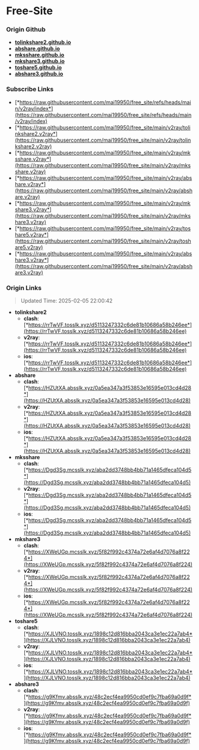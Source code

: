 # Free-Site

### Origin Github

- [**tolinkshare2.github.io**](https://github.com/tolinkshare2/tolinkshare2.github.io)
- [**abshare.github.io**](https://github.com/abshare/abshare.github.io)
- [**mksshare.github.io**](https://github.com/mksshare/mksshare.github.io)
- [**mkshare3.github.io**](https://github.com/mkshare3/mkshare3.github.io)
- [**toshare5.github.io**](https://github.com/toshare5/toshare5.github.io)
- [**abshare3.github.io**](https://github.com/abshare3/abshare3.github.io)

### Subscribe Links

- [*https://raw.githubusercontent.com/mai19950/free_site/refs/heads/main/v2ray/index*](https://raw.githubusercontent.com/mai19950/free_site/refs/heads/main/v2ray/index)
- [*https://raw.githubusercontent.com/mai19950/free_site/main/v2ray/tolinkshare2.v2ray*](https://raw.githubusercontent.com/mai19950/free_site/main/v2ray/tolinkshare2.v2ray)
- [*https://raw.githubusercontent.com/mai19950/free_site/main/v2ray/mksshare.v2ray*](https://raw.githubusercontent.com/mai19950/free_site/main/v2ray/mksshare.v2ray)
- [*https://raw.githubusercontent.com/mai19950/free_site/main/v2ray/abshare.v2ray*](https://raw.githubusercontent.com/mai19950/free_site/main/v2ray/abshare.v2ray)
- [*https://raw.githubusercontent.com/mai19950/free_site/main/v2ray/mkshare3.v2ray*](https://raw.githubusercontent.com/mai19950/free_site/main/v2ray/mkshare3.v2ray)
- [*https://raw.githubusercontent.com/mai19950/free_site/main/v2ray/toshare5.v2ray*](https://raw.githubusercontent.com/mai19950/free_site/main/v2ray/toshare5.v2ray)
- [*https://raw.githubusercontent.com/mai19950/free_site/main/v2ray/abshare3.v2ray*](https://raw.githubusercontent.com/mai19950/free_site/main/v2ray/abshare3.v2ray)

### Origin Links

> Updated Time: 2025-02-05 22:00:42

- **tolinkshare2**
  - **clash**: [*https://rrTwVF.tosslk.xyz/d5113247332c6de81b10686a58b246ee*](https://rrTwVF.tosslk.xyz/d5113247332c6de81b10686a58b246ee)
  - **v2ray**: [*https://rrTwVF.tosslk.xyz/d5113247332c6de81b10686a58b246ee*](https://rrTwVF.tosslk.xyz/d5113247332c6de81b10686a58b246ee)
  - **ios**: [*https://rrTwVF.tosslk.xyz/d5113247332c6de81b10686a58b246ee*](https://rrTwVF.tosslk.xyz/d5113247332c6de81b10686a58b246ee)
- **abshare**
  - **clash**: [*https://HZUtXA.absslk.xyz/0a5ea347a3f53853e16595e013cd4d28*](https://HZUtXA.absslk.xyz/0a5ea347a3f53853e16595e013cd4d28)
  - **v2ray**: [*https://HZUtXA.absslk.xyz/0a5ea347a3f53853e16595e013cd4d28*](https://HZUtXA.absslk.xyz/0a5ea347a3f53853e16595e013cd4d28)
  - **ios**: [*https://HZUtXA.absslk.xyz/0a5ea347a3f53853e16595e013cd4d28*](https://HZUtXA.absslk.xyz/0a5ea347a3f53853e16595e013cd4d28)
- **mksshare**
  - **clash**: [*https://Dgd3Sg.mcsslk.xyz/aba2dd3748bb4bb71a1465dfeca104d5*](https://Dgd3Sg.mcsslk.xyz/aba2dd3748bb4bb71a1465dfeca104d5)
  - **v2ray**: [*https://Dgd3Sg.mcsslk.xyz/aba2dd3748bb4bb71a1465dfeca104d5*](https://Dgd3Sg.mcsslk.xyz/aba2dd3748bb4bb71a1465dfeca104d5)
  - **ios**: [*https://Dgd3Sg.mcsslk.xyz/aba2dd3748bb4bb71a1465dfeca104d5*](https://Dgd3Sg.mcsslk.xyz/aba2dd3748bb4bb71a1465dfeca104d5)
- **mkshare3**
  - **clash**: [*https://XWeUGp.mcsslk.xyz/5f82f992c4374a72e6af4d7076a8f224*](https://XWeUGp.mcsslk.xyz/5f82f992c4374a72e6af4d7076a8f224)
  - **v2ray**: [*https://XWeUGp.mcsslk.xyz/5f82f992c4374a72e6af4d7076a8f224*](https://XWeUGp.mcsslk.xyz/5f82f992c4374a72e6af4d7076a8f224)
  - **ios**: [*https://XWeUGp.mcsslk.xyz/5f82f992c4374a72e6af4d7076a8f224*](https://XWeUGp.mcsslk.xyz/5f82f992c4374a72e6af4d7076a8f224)
- **toshare5**
  - **clash**: [*https://XJLVNO.tosslk.xyz/1898c12d816bba2043ca3e1ec22a7ab4*](https://XJLVNO.tosslk.xyz/1898c12d816bba2043ca3e1ec22a7ab4)
  - **v2ray**: [*https://XJLVNO.tosslk.xyz/1898c12d816bba2043ca3e1ec22a7ab4*](https://XJLVNO.tosslk.xyz/1898c12d816bba2043ca3e1ec22a7ab4)
  - **ios**: [*https://XJLVNO.tosslk.xyz/1898c12d816bba2043ca3e1ec22a7ab4*](https://XJLVNO.tosslk.xyz/1898c12d816bba2043ca3e1ec22a7ab4)
- **abshare3**
  - **clash**: [*https://g9Kfmv.absslk.xyz/48c2ecf4ea9950cd0ef9c7fba69a0d9f*](https://g9Kfmv.absslk.xyz/48c2ecf4ea9950cd0ef9c7fba69a0d9f)
  - **v2ray**: [*https://g9Kfmv.absslk.xyz/48c2ecf4ea9950cd0ef9c7fba69a0d9f*](https://g9Kfmv.absslk.xyz/48c2ecf4ea9950cd0ef9c7fba69a0d9f)
  - **ios**: [*https://g9Kfmv.absslk.xyz/48c2ecf4ea9950cd0ef9c7fba69a0d9f*](https://g9Kfmv.absslk.xyz/48c2ecf4ea9950cd0ef9c7fba69a0d9f)
